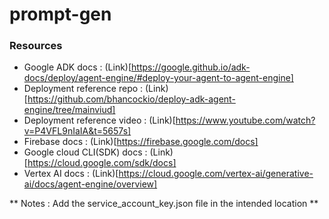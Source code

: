 # prompt-gen

### Resources 

- Google ADK docs : (Link)[https://google.github.io/adk-docs/deploy/agent-engine/#deploy-your-agent-to-agent-engine]
- Deployment reference repo : (Link)[https://github.com/bhancockio/deploy-adk-agent-engine/tree/mainviud]
- Deployment reference video : (Link)[https://www.youtube.com/watch?v=P4VFL9nIaIA&t=5657s]
- Firebase docs : (Link)[https://firebase.google.com/docs]
- Google cloud CLI(SDK) docs : (Link)[https://cloud.google.com/sdk/docs]
- Vertex AI docs : (Link)[https://cloud.google.com/vertex-ai/generative-ai/docs/agent-engine/overview]

** Notes : Add the service_account_key.json file in the intended location **
